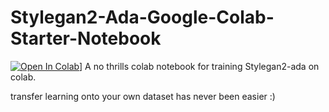 # Stylegan2-Ada-Google-Colab-Starter-Notebook
[![Open In Colab](https://colab.research.google.com/assets/colab-badge.svg)](https://colab.research.google.com/github/Hephyrius/Stylegan2-Ada-Google-Colab-Starter-Notebook/blob/main/Stylegan2_Ada_Colab_Starter.ipynb)]
A no thrills colab notebook for training Stylegan2-ada on colab. 

transfer learning onto your own dataset has never been easier :)
